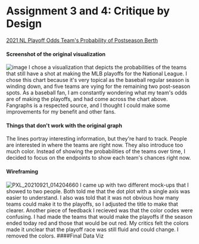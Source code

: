# Assignment 3 and 4: Critique by Design
[2021 NL Playoff Odds Team's Probability of Postseason Berth](https://www.fangraphs.com/standings/playoff-odds-graphs?lg=NL&div=A&stat=poff&year=2021)

#### Screenshot of the original visualization

![image](https://user-images.githubusercontent.com/78521868/134104662-b7b2c3ac-5f70-441a-8bd9-ec2161f98e90.png)
I chose a visualization that depicts the probabilities of the teams that still have a shot at making the MLB playoffs for the National League. I chose this chart because it's very topical as the baseball regular season is winding down, and five teams are vying for the remaining two post-season spots. As a baseball fan, I am constantly wondering what my team's odds are of making the playoffs, and had come across the chart above. Fangraphs is a respected source, and I thought I could make some improvements for my benefit and other fans. 
#### Things that don't work with the original graph

The lines portray interesting information, but they're hard to track. People are interested in where the teams are right now. They also introduce too much color.  Instead of showing the probabilities of the teams over time, I decided to focus on the endpoints to show each team's chances right now.  

#### Wireframing
![PXL_20210921_014204660](https://user-images.githubusercontent.com/78521868/134105772-936afbdf-3a19-4ce5-a781-8f699735b3b1.jpg)
I came up with two different mock-ups that I showed to two people. Both told me that the dot plot with a single axis was easier to understand. I also was told that it was not obvious how many teams could make it to the playoffs, so I adjusted the title to make that clearer. Another piece of feedback I recieved was that the color codes were confusing. I had made the teams that would make the playoffs if the season ended today red and those that would be out red. My critics felt the colors made it unclear that the playoff race was still fluid and could change. I removed the colors. 
####Final Data Viz
<div class="flourish-embed flourish-scatter" data-src="visualisation/7314266"><script src="https://public.flourish.studio/resources/embed.js"></script></div>
